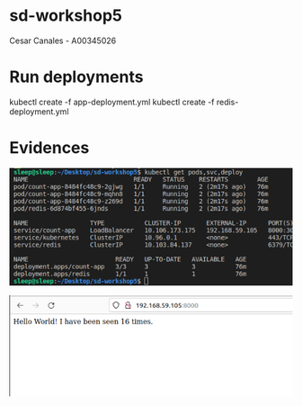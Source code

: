 # sd-workshop5

Cesar Canales - A00345026

# Run deployments

kubectl create -f app-deployment.yml
kubectl create -f redis-deployment.yml

# Evidences

![](https://github.com/Sleeptightt/sd-workshop5/blob/main/evidences/services.png)

![](https://github.com/Sleeptightt/sd-workshop5/blob/main/evidences/browser.png)

